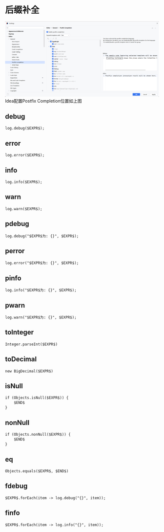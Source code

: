 # 后缀补全

![Idea后缀补全位置](./img/Idea后缀补全位置.png)
Idea配置Postfix Completion位置如上图

## debug

```text:no-line-numbers
log.debug($EXPR$);
```

## error

```text:no-line-numbers
log.error($EXPR$);
```

## info

```text:no-line-numbers
log.info($EXPR$);
```

## warn

```text:no-line-numbers
log.warn($EXPR$);
```

## pdebug

````text:no-line-numbers
log.debug("$EXPR$为: {}", $EXPR$);
````

## perror

```text:no-line-numbers
log.error("$EXPR$为: {}", $EXPR$);
```

## pinfo

```text:no-line-numbers
log.info("$EXPR$为: {}", $EXPR$);
```

## pwarn

```text:no-line-numbers
log.warn("$EXPR$为: {}", $EXPR$);
```

## toInteger

```text:no-line-numbers
Integer.parseInt($EXPR$)
```

## toDecimal

```text:no-line-numbers
new BigDecimal($EXPR$)
```

## isNull

```text:no-line-numbers
if (Objects.isNull($EXPR$)) {
    $END$
}
```

## nonNull

```text:no-line-numbers
if (Objects.nonNull($EXPR$)) {
    $END$
}
```

## eq

```text:no-line-numbers
Objects.equals($EXPR$, $END$)
```
## fdebug

```text:no-line-numbers
$EXPR$.forEach(item -> log.debug("{}", item));
```
## finfo

```text:no-line-numbers
$EXPR$.forEach(item -> log.info("{}", item));
```
